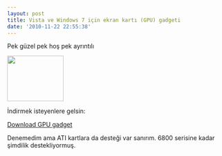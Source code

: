 ```yaml
---
layout: post
title: Vista ve Windows 7 için ekran kartı (GPU) gadgeti
date: '2010-11-22 22:55:38'
---
```


Pek güzel pek hoş pek ayrıntılı

<a href="http://devdala.files.wordpress.com/2010/11/gadget.jpg"><img class="aligncenter" src="http://devdala.files.wordpress.com/2010/11/gadget.jpg" alt="" width="130" height="105" /></a>

İndirmek isteyenlere gelsin:

<a href="http://download.orbmu2k.de/download.php?id=49">Download GPU gadget </a>

Denemedim ama ATI kartlara da desteği var sanırım. 6800 serisine kadar şimdilik destekliyormuş.